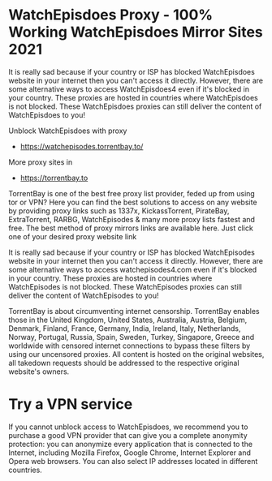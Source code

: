 # WatchEpisdoes Proxy - 100% Working WatchEpisdoes Mirror Sites 2021
It is really sad because if your country or ISP has blocked WatchEpisdoes website in your internet then you can't access it directly. However, there are some alternative ways to access WatchEpisdoes4 even if it's blocked in your country. These proxies are hosted in countries where WatchEpisdoes is not blocked. These WatchEpisdoes proxies can still deliver the content of WatchEpisdoes to you!

Unblock WatchEpisdoes with proxy

- https://watchepisodes.torrentbay.to/

More proxy sites in

- https://torrentbay.to

TorrentBay is one of the best free proxy list provider, feded up from using tor or VPN? Here you can find the best solutions to access on any website by providing proxy links such as 1337x, KickassTorrent, PirateBay, ExtraTorrent, RARBG, WatchEpisodes & many more proxy lists fastest and free. The best method of proxy mirrors links are available here. Just click one of your desired proxy website link

It is really sad because if your country or ISP has blocked WatchEpisodes website in your internet then you can't access it directly. However, there are some alternative ways to access watchepisodes4.com even if it's blocked in your country. These proxies are hosted in countries where WatchEpisodes is not blocked. These WatchEpisodes proxies can still deliver the content of WatchEpisodes to you!

TorrentBay is about circumventing internet censorship. TorrentBay enables those in the United Kingdom, United States, Australia, Austria, Belgium, Denmark, Finland, France, Germany, India, Ireland, Italy, Netherlands, Norway, Portugal, Russia, Spain, Sweden, Turkey, Singapore, Greece and worldwide with censored internet connections to bypass these filters by using our uncensored proxies. All content is hosted on the original websites, all takedown requests should be addressed to the respective original website's owners.



# Try a VPN service
If you cannot unblock access to WatchEpisdoes, we recommend you to purchase a good VPN provider that can give you a complete anonymity protection: you can anonymize every application that is connected to the Internet, including Mozilla Firefox, Google Chrome, Internet Explorer and Opera web browsers. You can also select IP addresses located in different countries.



